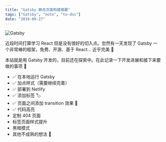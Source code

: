 ```yaml
---
title: "Gatsby 静态页面构建摘要"
tags: ["Gatsby", "note", "to-dos"]
date: "2019-09-27"
---
```


![Gatsby](./gastby.gif)

近段时间打算学习 React 但是没有很好的切入点。忽然有一天发现了 Gatsby 一个非常棒的框架，免费、开源、基于 React... 近乎完美 💯

本站就是用 Gatsby 开发的，目前还在探索中。在此记录一下开发进展和接下来要做的事项 📝

- ✅ 在本地运行 Gatsby
- ✅ 加点样式（需要继续完善）
- ✅ 部署到 Netlify
- ✅ 添加标签 🏷️
- ✅ 页面之间添加 transition 效果 💅
- ✅ 代码高亮
- 定制 404 页面
- 标签页面样式提升
- 黑暗模式
- 其他不成熟的想法 🤔
